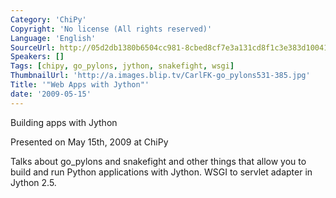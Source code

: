 ```yaml
---
Category: 'ChiPy'
Copyright: 'No license (All rights reserved)'
Language: 'English'
SourceUrl: http://05d2db1380b6504cc981-8cbed8cf7e3a131cd8f1c3e383d10041.r93.cf2.rackcdn.com/chipy/590_web-apps-with-jython.flv
Speakers: []
Tags: [chipy, go_pylons, jython, snakefight, wsgi]
ThumbnailUrl: 'http://a.images.blip.tv/CarlFK-go_pylons531-385.jpg'
Title: '"Web Apps with Jython"'
date: '2009-05-15'
---
```

Building apps with Jython

  
Presented on May 15th, 2009 at ChiPy

  
Talks about go_pylons and snakefight and other things that allow you to build
and run Python applications with Jython. WSGI to servlet adapter in Jython
2.5.

